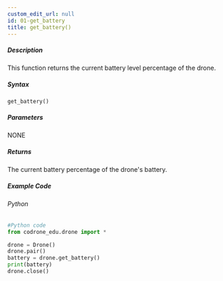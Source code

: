 ```yaml
---
custom_edit_url: null
id: 01-get_battery
title: get_battery()
---
```


##### Description

This function returns the current battery level percentage of the drone. <br />

##### Syntax
```get_battery()```<br />

##### Parameters

NONE


##### Returns

The current battery percentage of the drone's battery.

##### Example Code
###### Python
```python
#Python code
from codrone_edu.drone import *

drone = Drone()
drone.pair()
battery = drone.get_battery()
print(battery)
drone.close()

```